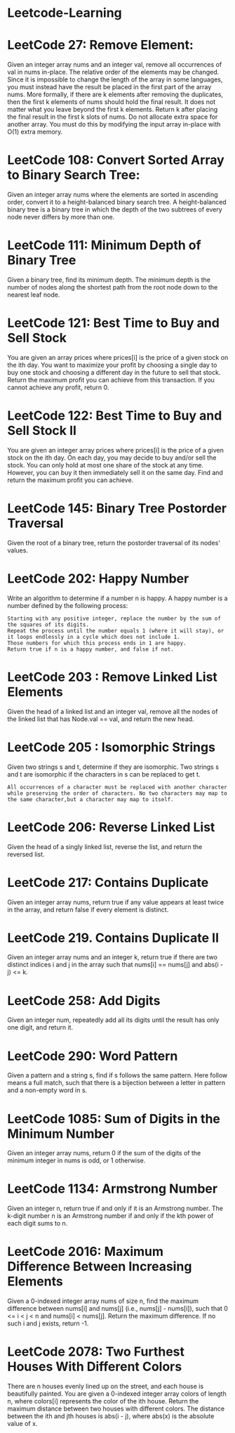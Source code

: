 # Leetcode-Learning

# LeetCode 27: Remove Element:
Given an integer array nums and an integer val, remove all occurrences of val in nums in-place. The relative order of the elements may be changed.
Since it is impossible to change the length of the array in some languages, you must instead have the result be placed in the first part of the array nums. More formally, if there are k elements after removing the duplicates, then the first k elements of nums should hold the final result. It does not matter what you leave beyond the first k elements.
Return k after placing the final result in the first k slots of nums.
Do not allocate extra space for another array. You must do this by modifying the input array in-place with O(1) extra memory.


# LeetCode 108: Convert Sorted Array to Binary Search Tree:
Given an integer array nums where the elements are sorted in ascending order, convert it to a height-balanced binary search tree.
A height-balanced binary tree is a binary tree in which the depth of the two subtrees of every node never differs by more than one.


# LeetCode 111: Minimum Depth of Binary Tree
Given a binary tree, find its minimum depth.
The minimum depth is the number of nodes along the shortest path from the root node down to the nearest leaf node.


# LeetCode 121: Best Time to Buy and Sell Stock
You are given an array prices where prices[i] is the price of a given stock on the ith day.
You want to maximize your profit by choosing a single day to buy one stock and choosing a different day in the future to sell that stock.
Return the maximum profit you can achieve from this transaction. If you cannot achieve any profit, return 0.


# LeetCode 122: Best Time to Buy and Sell Stock II
You are given an integer array prices where prices[i] is the price of a given stock on the ith day.
On each day, you may decide to buy and/or sell the stock. You can only hold at most one share of the stock at any time. However, you can buy it then immediately sell it on the same day.
Find and return the maximum profit you can achieve.


# LeetCode 145: Binary Tree Postorder Traversal
Given the root of a binary tree, return the postorder traversal of its nodes' values.


# LeetCode 202: Happy Number
Write an algorithm to determine if a number n is happy.
  A happy number is a number defined by the following process:

    Starting with any positive integer, replace the number by the sum of the squares of its digits.
    Repeat the process until the number equals 1 (where it will stay), or it loops endlessly in a cycle which does not include 1.
    Those numbers for which this process ends in 1 are happy.
    Return true if n is a happy number, and false if not.


# LeetCode 203 : Remove Linked List Elements
Given the head of a linked list and an integer val, remove all the nodes of the linked list that has Node.val == val, and return the new head.


# LeetCode 205 : Isomorphic Strings
Given two strings s and t, determine if they are isomorphic.
Two strings s and t are isomorphic if the characters in s can be replaced to get t.
    
    All occurrences of a character must be replaced with another character while preserving the order of characters. No two characters may map to the same character,but a character may map to itself.

 
# LeetCode 206: Reverse Linked List
Given the head of a singly linked list, reverse the list, and return the reversed list.


# LeetCode 217: Contains Duplicate
Given an integer array nums, return true if any value appears at least twice in the array, and return false if every element is distinct.


# LeetCode 219. Contains Duplicate II
Given an integer array nums and an integer k, return true if there are two distinct indices i and j in the array such that nums[i] == nums[j] and abs(i - j) <= k.


# LeetCode 258: Add Digits
Given an integer num, repeatedly add all its digits until the result has only one digit, and return it.


# LeetCode 290: Word Pattern
Given a pattern and a string s, find if s follows the same pattern.
Here follow means a full match, such that there is a bijection between a letter in pattern and a non-empty word in s.


# LeetCode 1085: Sum of Digits in the Minimum Number
Given an integer array nums, return 0 if the sum of the digits of the minimum integer in nums is odd, or 1 otherwise.


# LeetCode 1134: Armstrong Number
Given an integer n, return true if and only if it is an Armstrong number.
The k-digit number n is an Armstrong number if and only if the kth power of each digit sums to n.


# LeetCode 2016: Maximum Difference Between Increasing Elements
Given a 0-indexed integer array nums of size n, find the maximum difference between nums[i] and nums[j] (i.e., nums[j] - nums[i]), such that 0 <= i < j < n and nums[i] < nums[j]. Return the maximum difference. If no such i and j exists, return -1.


# LeetCode 2078: Two Furthest Houses With Different Colors
There are n houses evenly lined up on the street, and each house is beautifully painted. You are given a 0-indexed integer array colors of length n, where colors[i] represents the color of the ith house.
Return the maximum distance between two houses with different colors.
The distance between the ith and jth houses is abs(i - j), where abs(x) is the absolute value of x.
